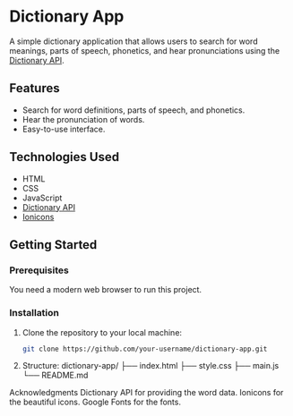 # Dictionary App

A simple dictionary application that allows users to search for word meanings, parts of speech, phonetics, and hear pronunciations using the [Dictionary API](https://dictionaryapi.dev/).

## Features

- Search for word definitions, parts of speech, and phonetics.
- Hear the pronunciation of words.
- Easy-to-use interface.

## Technologies Used

- HTML
- CSS
- JavaScript
- [Dictionary API](https://dictionaryapi.dev/)
- [Ionicons](https://ionicons.com/)

## Getting Started

### Prerequisites

You need a modern web browser to run this project.

### Installation

1. Clone the repository to your local machine:
   ```bash
   git clone https://github.com/your-username/dictionary-app.git
2. Structure:
dictionary-app/
├── index.html
├── style.css
├── main.js
└── README.md

Acknowledgments
Dictionary API for providing the word data.
Ionicons for the beautiful icons.
Google Fonts for the fonts.
